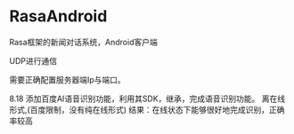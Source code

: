 # RasaAndroid
Rasa框架的新闻对话系统，Android客户端

UDP进行通信

需要正确配置服务器端Ip与端口。

8.18
添加百度AI语音识别功能，利用其SDK，继承，完成语音识别功能。
离在线形式,(百度限制，没有纯在线形式)
结果：在线状态下能够很好地完成识别，正确率较高
